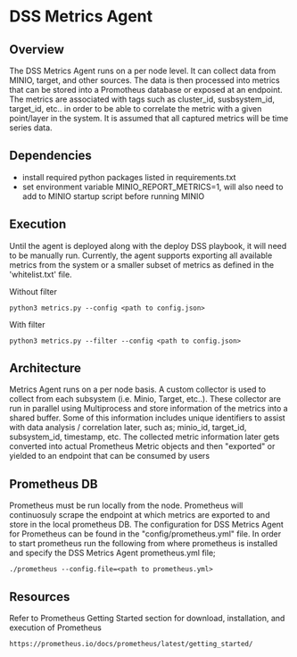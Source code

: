 
# DSS Metrics Agent

## Overview
The DSS Metrics Agent runs on a per node level. It can collect data from MINIO, target, and other sources. The data is then processed
into metrics that can be stored into a Promotheus database or exposed at an endpoint. The metrics are associated with tags such as 
cluster_id, susbsystem_id, target_id, etc.. in order to be able to correlate the metric with a given point/layer in the system. It is assumed that all captured metrics will be time series data.

## Dependencies
- install required python packages listed in requirements.txt
- set environment variable MINIO_REPORT_METRICS=1, will also need to add to MINIO startup script before running MINIO

## Execution
Until the agent is deployed along with the deploy DSS playbook, it will need to be manually run. Currently, the agent supports
exporting all available metrics from the system or a smaller subset of metrics as defined in the 'whitelist.txt' file.

Without filter
```
python3 metrics.py --config <path to config.json>
```

With filter
```
python3 metrics.py --filter --config <path to config.json>
```

## Architecture
Metrics Agent runs on a per node basis. A custom collector is used to collect from each subsystem (i.e. Minio, Target, etc..). These 
collector are run in parallel using Multiprocess and store information of the metrics into a shared buffer. Some of this information 
includes unique identifiers to assist with data analysis / correlation later, such as; minio_id, target_id, subsystem_id, timestamp, etc. 
The collected metric information later gets converted into actual Prometheus Metric objects and then "exported" or yielded to an endpoint 
that can be consumed by users

## Prometheus DB
Prometheus must be run locally from the node. Prometheus will continuosuly scrape the endpoint at which metrics are exported to and store 
in the local prometheus DB. The configuration for DSS Metrics Agent for Prometheus can be found in the "config/prometheus.yml" file. 
In order to start prometheus run the following from where prometheus is installed and specify the DSS Metrics Agent prometheus.yml file;
```
./prometheus --config.file=<path to prometheus.yml>
```

## Resources
Refer to Prometheus Getting Started section for download, installation, and execution of Prometheus
```
https://prometheus.io/docs/prometheus/latest/getting_started/
```
